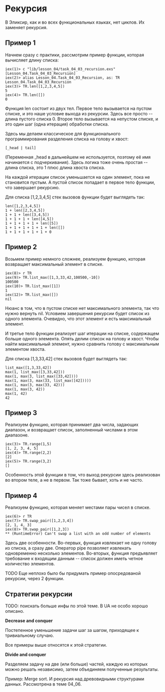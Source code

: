 # Рекурсия

В Эликсир, как и во всех функциональных языках, нет циклов. Их заменяет рекурсия.


## Пример 1

Начнем сразу с практики, рассмотрим пример функции, которая вычисляет длину списка:

```
iex(1)> c "lib/lesson_04/task_04_03_recursion.exs"
[Lesson_04.Task_04_03_Recursion]
iex(2)> alias Lesson_04.Task_04_03_Recursion, as: TR
Lesson_04.Task_04_03_Recursion
iex(3)> TR.len([1,2,3,4,5])
5
iex(4)> TR.len([])         
0
```

Функция len состоит из двух тел. Первое тело вызывается на пустом списке, и это наше условие выхода из рекурсии. Здесь все просто -- длина пустого списка 0. Второе тело вызывается на непустом списке, и это один шаг (одна итерация) обработки списка.

Здесь мы делаем классическое для функционального программирования разделения списка на голову и хвост:
```
[_head | tail]
```
(Переменная _head в дальнейшем не используется, поэтому её имя начинается с подчеркивания). Здесь логика тоже очень простая -- длина списка, это 1 плюс длина хвоста списка.

На каждой итерации список уменьшается на один элемент, пока не становится пустым. А пустой список попадает в первое тело функции, что завершает рекурсию.

Для списка [1,2,3,4,5] стек вызовов функции будет выглядеть так:
```
len([1,2,3,4,5])
1 + len([2,3,4,5])
1 + 1 + len([3,4,5])
1 + 1 + 1 + len([4,5])
1 + 1 + 1 + 1 + len([5])
1 + 1 + 1 + 1 + 1 + len([])
1 + 1 + 1 + 1 + 1 + 0
```


## Пример 2

Возьмем пример немного сложнее, реализуем функцию, которая возвращает максимальный элемент в списке.

```
iex(8)> r TR
iex(9)> TR.list_max([1,3,33,42,100500,-10])
100500
iex(10)> TR.list_max([1])
1
iex(12)> TR.list_max([])
nil
```

Нюанс в том, что в пустом списке нет максимального элемента, так что нужно вернуть nil. Условием завершения рекурсии будет список из одного элемента. Очевидно, что этот элемент и есть максимальный элемент. 

И третье тело функции реализует шаг итерации на списке, содержащем больше одного элемента. Опять делим список на голову и хвост. Чтобы найти максимальный элемент, нужно сравнить голову с максимальным элементом хвоста.

Для списка [1,3,33,42] стек вызовов будет выглядеть так:
```
list_max([1,3,33,42])
max(1, list_max([3,33,42]))
max(1, max(3, list_max([33,42])))
max(1, max(3, max(33, list_max([42]))))
max(1, max(3, max(33, 42)))
max(1, max(3, 42))
max(1, 42)
42
```


## Пример 3

Реализуем функцию, которая принимает два числа, задающих диапазон, и возвращает список, заполненный числами в этом диапазоне.

```
iex(3)> TR.range(1,5)
[1, 2, 3, 4, 5]
iex(4)> TR.range(2,2)
[2]
iex(5)> TR.range(3,2)
[]
```

Особенность этой функции в том, что выход рекурсии здесь реализован во втором теле, а не в первом. Так тоже бывает, хоть и не часто. 


## Пример 4

Реализуем функцию, которая меняет местами пары чисел в списке.

```
iex(6)> r TR
iex(7)> TR.swap_pair([1,2,3,4])
[2, 1, 4, 3]
iex(8)> TR.swap_pair([1,2,3])  
** (RuntimeError) Can't swap a list with an odd number of elements
```

Здесь две особенности. Во-первых, функция извлекает не одну голову из списка, а сразу две. Оператор pipe позволяет извлекать одновременно несколько элементов. Во-вторых, функция предъявляет требование к входящим данным -- список должен иметь четное количество элементов.


TODO Еще неплохо было бы придумать пример опосредованой рекурсии, через 2 функции.


## Стратегии рекурсии

TODO: поискать больше инфы по этой теме. В UA не особо хорошо описано.

**Decrease and conquer**

Постепенное уменьшение задачи шаг за шагом, приходящее к тривиальному случаю.

Все примеры выше относятся к этой стратегии.


**Divide and conquer**

Разделяем задачу на две (или больше) частей, каждую из которых можно решать независимо, затем объединяем полученные результаты. 

Пример: Merge sort.
И рекурсия над древовидными структурами данных. Рассмотрена в теме 04_06.
